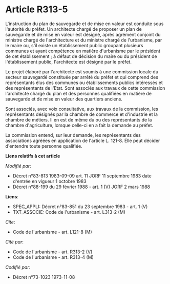 # Article R313-5

L'instruction du plan de sauvegarde et de mise en valeur est conduite sous l'autorité du préfet. Un architecte chargé de
proposer un plan de sauvegarde et de mise en valeur est désigné, après agrément conjoint du ministre chargé de l'architecture
et du ministre chargé de l'urbanisme, par le maire ou, s'il existe un établissement public groupant plusieurs communes et
ayant compétence en matière d'urbanisme par le président de cet établissement ; à défaut de décision du maire ou du président
de l'établissement public, l'architecte est désigné par le préfet.

Le projet élaboré par l'architecte est soumis à une commission locale du secteur sauvegardé constituée par arrêté du préfet
et qui comprend des représentants élus des communes ou établissements publics intéressés et des représentants de l'Etat. Sont
associés aux travaux de cette commission l'architecte chargé du plan et des personnes qualifiées en matière de sauvegarde et
de mise en valeur des quartiers anciens.

Sont associés, avec voix consultative, aux travaux de la commission, les représentants désignés par la chambre de commerce et
d'industrie et la chambre de métiers. Il en est de même du ou des représentants de la chambre d'agriculture, lorsque celle-ci
en a fait la demande au préfet.

La commission entend, sur leur demande, les représentants des associations agréées en application de l'article L. 121-8. Elle
peut décider d'entendre toute personne qualifiée.

**Liens relatifs à cet article**

_Modifié par_:

  - Décret n°83-813 1983-09-09 art. 11 JORF 11 septembre 1983 date d'entrée en vigueur 1 octobre 1983
  - Décret n°88-199 du 29 février 1988 - art. 1 (V) JORF 2 mars 1988

**Liens**:

  - SPEC_APPLI: Décret n°83-851 du 23 septembre 1983 - art. 1 (V)
  - TXT_ASSOCIE: Code de l'urbanisme - art. L313-2 (M)

_Cite_:

  - Code de l'urbanisme - art. L121-8 (M)

_Cité par_:

  - Code de l'urbanisme - art. R313-2 (V)
  - Code de l'urbanisme - art. R313-4 (M)

_Codifié par_:

  - Décret n°73-1023 1973-11-08

